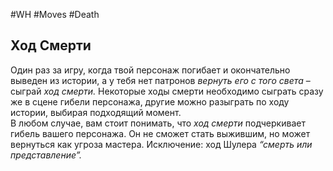 #WH #Moves #Death 

## Ход Смерти  
Один раз за игру, когда твой персонаж погибает и окончательно  выведен из истории, а у тебя нет патронов *вернуть его с того света* –  сыграй *ход смерти.* Некоторые ходы смерти необходимо сыграть сразу  же в сцене гибели персонажа, другие можно разыграть по ходу истории,  выбирая подходящий момент.  
В любом случае, вам стоит понимать, что *ход смерти* подчеркивает  гибель вашего персонажа. Он не сможет стать выжившим, но может  вернуться как угроза мастера. Исключение: ход Шулера *“смерть или  представление”.* 